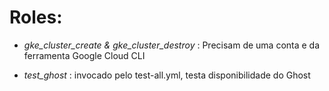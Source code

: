 # Roles:

* *gke_cluster_create & gke_cluster_destroy* : Precisam de uma conta e da ferramenta  Google Cloud CLI

*  *test_ghost* : invocado pelo test-all.yml, testa disponibilidade do Ghost